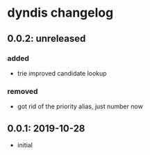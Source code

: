 # dyndis changelog

## 0.0.2: unreleased
### added
* trie improved candidate lookup
### removed
* got rid of the priority alias, just number now

## 0.0.1: 2019-10-28
* initial